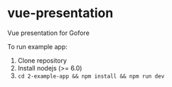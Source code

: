 # vue-presentation
Vue presentation for Gofore

To run example app:

1. Clone repository
2. Install nodejs (>= 6.0)
3. `cd 2-example-app && npm install && npm run dev`

